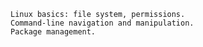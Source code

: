 
    Linux basics: file system, permissions.
    Command-line navigation and manipulation.
    Package management.
